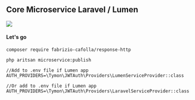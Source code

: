 ## Core Microservice Laravel / Lumen
![](https://img.shields.io/badge/version-1.0.0--beta-green.svg)

#### Let's go
    
    composer require fabrizio-cafolla/response-http
    
    php aritsan microservice:publish
    
    //Add to .env file if Lumen app
    AUTH_PROVIDERS=\Tymon\JWTAuth\Providers\LumenServiceProvider::class     
    
    //Or add to .env file if Lumen app
    AUTH_PROVIDERS=\Tymon\JWTAuth\Providers\LaravelServiceProvider::class 
  